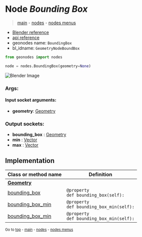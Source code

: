 # Node *Bounding Box*

> [main](../index.md) - [nodes](nodes.md) - [nodes menus](nodes_menus.md)

- [Blender reference](https://docs.blender.org/manual/en/latest/modeling/geometry_nodes/geometry/bounding_box.html)
- [api reference](https://docs.blender.org/api/current/bpy.types.GeometryNodeBoundBox.html)
- geonodes name: `BoundingBox`
- bl_idname: `GeometryNodeBoundBox`

```python
from geonodes import nodes

node = nodes.BoundingBox(geometry=None)
```

![Blender Image](https://docs.blender.org/manual/en/latest/_images/node-types_GeometryNodeBoundBox.webp)

### Args:

#### Input socket arguments:

- **geometry**: [Geometry](Geometry.md)

### Output sockets:

- **bounding_box** : [Geometry](Geometry.md)
- **min** : [Vector](Vector.md)
- **max** : [Vector](Vector.md)

## Implementation

| Class or method name | Definition |
|----------------------|------------|
| **[Geometry](Geometry.md)** |
| [bounding_box](Geometry.md#bounding_box) | `@property`<br> `def bounding_box(self):` |
| [bounding_box_min](Geometry.md#bounding_box_min) | `@property`<br> `def bounding_box_min(self):` |
| [bounding_box_min](Geometry.md#bounding_box_min) | `@property`<br> `def bounding_box_min(self):` |

<sub>Go to [top](#node-Bounding-Box) - [main](../index.md) - [nodes](nodes.md) - [nodes menus](nodes_menus.md)</sub>

